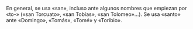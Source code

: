 En general, se usa «san», incluso ante algunos nombres que empiezan por «to-» («san Torcuato», «san Tobías», «san Tolomeo»…). Se usa «santo» ante «Domingo», «Tomás», «Tomé» y «Toribio».